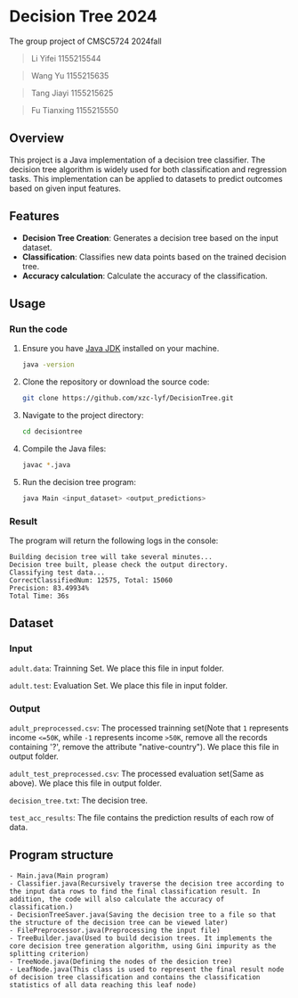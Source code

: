 
# Decision Tree 2024
The group project of CMSC5724 2024fall
>    Li Yifei 1155215544

>

>    Wang Yu 1155215635

>

>    Tang Jiayi 1155215625

>

>    Fu Tianxing 1155215550

>

## Overview
This project is a Java implementation of a decision tree classifier. The decision tree algorithm is widely used for both classification and regression tasks. This implementation can be applied to datasets to predict outcomes based on given input features.

## Features
- **Decision Tree Creation**: Generates a decision tree based on the input dataset.
- **Classification**: Classifies new data points based on the trained decision tree.
- **Accuracy calculation**: Calculate the accuracy of the classification.

## Usage
### Run the code

1. Ensure you have [Java JDK](https://www.oracle.com/java/technologies/javase-downloads.html) installed on your machine.
   ```bash
   java -version
2. Clone the repository or download the source code:
   ```bash
   git clone https://github.com/xzc-lyf/DecisionTree.git
3. Navigate to the project directory:
	```bash
	cd decisiontree
4. Compile the Java files:
	```bash
	javac *.java
5. Run the decision tree program:
	```bash
	java Main <input_dataset> <output_predictions>
### Result
The program will return the following logs in the console:

```
Building decision tree will take several minutes...
Decision tree built, please check the output directory.
Classifying test data...
CorrectClassifiedNum: 12575, Total: 15060
Precision: 83.49934%
Total Time: 36s
```

## Dataset

### Input
`adult.data`: 
Trainning Set. We place this file in input folder.

`adult.test`: 
Evaluation Set. We place this file in input folder.

### Output
`adult_preprocessed.csv`:
The processed trainning set(Note that `1` represents income `<=50K`, while `-1` represents income `>50K`,  remove all the records containing '?', remove the attribute "native-country"). We place this file in output folder.

`adult_test_preprocessed.csv`:
The processed evaluation set(Same as above). We place this file in output folder.

`decision_tree.txt`:
The decision tree.
  
`test_acc_results`:
The file contains the prediction results of each row of data.
## Program structure
```
- Main.java(Main program)
- Classifier.java(Recursively traverse the decision tree according to the input data rows to find the final classification result. In addition, the code will also calculate the accuracy of classification.)
- DecisionTreeSaver.java(Saving the decision tree to a file so that the structure of the decision tree can be viewed later)
- FilePreprocessor.java(Preprocessing the input file)
- TreeBuilder.java(Used to build decision trees. It implements the core decision tree generation algorithm, using Gini impurity as the splitting criterion)
- TreeNode.java(Defining the nodes of the desicion tree)
- LeafNode.java(This class is used to represent the final result node of decision tree classification and contains the classification statistics of all data reaching this leaf node)
```
